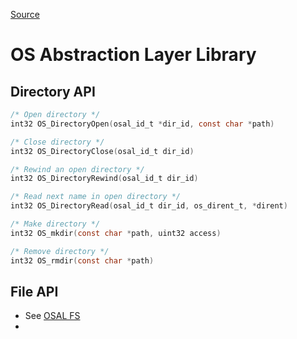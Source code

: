 [Source](https://github.com/nasa/cFE/blob/gh-pages/cfe-usersguide.pdf)

# OS Abstraction Layer Library
## Directory API
```c
/* Open directory */
int32 OS_DirectoryOpen(osal_id_t *dir_id, const char *path)

/* Close directory */
int32 OS_DirectoryClose(osal_id_t dir_id)

/* Rewind an open directory */
int32 OS_DirectoryRewind(osal_id_t dir_id)

/* Read next name in open directory */
int32 OS_DirectoryRead(osal_id_t dir_id, os_dirent_t, *dirent)

/* Make directory */
int32 OS_mkdir(const char *path, uint32 access)

/* Remove directory */
int32 OS_rmdir(const char *path)
```
## File API
- See [OSAL FS](OSAL%20FS.md)
- 